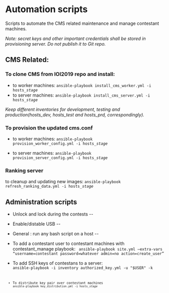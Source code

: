 # Automation scripts
Scripts to automate the CMS related maintenance and manage contestant machines.

*Note: secret keys and other important credentials shall be stored in provisioning server. Do not publish it to Git repo.*

## CMS Related:

### To clone CMS from IOI2019 repo and install:

- to worker machines:
<code>ansible-playbook install_cms_worker.yml -i hosts_*stage*</code>
- to server machines:
<code>ansible-playbook install_cms_server.yml -i hosts_*stage*</code>

*Keep different inventories for development, testing and production(hosts_dev, hosts_test and hosts_prd, correspondingly).*

### To provision the updated cms.conf

- to worker machines:
<code>ansible-playbook provision_worker_config.yml -i hosts_*stage*</code>

- to server machines:
<code>ansible-playbook provision_server_config.yml -i hosts_*stage*</code>

### Ranking server

to cleanup and updating new images:
<code>ansible-playbook refresh_ranking_data.yml -i hosts_*stage*</code>

## Administration scripts

- Unlock and lock during the contests
--

- Enable/distable USB
--

- General : run any bash script on a host 
--

- To add a contestant user to contestant machines with contestant_manage playbook: 
      <code> ansible-playbook site.yml –extra-vars “username=contestant password=whatever admin=no action=create_user” </code>
      
- To add SSH keys of contestans to a server:
      <code> ansible-playbook -i inventory authorized_key.yml -u "$USER" -k <code>
 - To distribute key pair over contestant machines
      <code> ansible-playbook key_distribution.yml -i hosts_*stage* <code>
